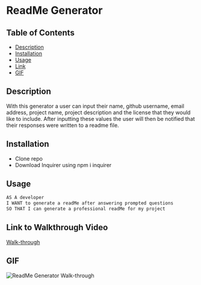 # ReadMe Generator

## Table of Contents
- [Description](#description)
- [Installation](#installation)
- [Usage](#usage)
- [Link](#link)
- [GIF](#gif)


## Description
With this generator a user can input their name, github username, email address, project name, project description and the license that they would like to include. After inputting these values the user will then be notified that their responses were written to a readme file.

## Installation

- Clone repo
- Download Inquirer using npm i inquirer

## Usage
```md
AS A developer
I WANT to generate a readMe after answering prompted questions
SO THAT I can generate a professional readMe for my project
```

## Link to Walkthrough Video

[Walk-through](https://drive.google.com/file/d/1G9nMimmh8u0ydOP8clm2aE_IiTj8GNK4/view)


## GIF

![ReadMe Generator Walk-through](imgs/readme.gengif.gif)
